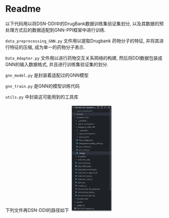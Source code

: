 # Readme

以下代码用以将DSN-DDI中的DrugBank数据训练集验证集划分, 以及其数据的预处理方式后的数据适配到GNN-PPI框架中进行训练. 

`data_preprocessing_GNN.py` 文件用以提取Drugbank 药物分子的特征, 并将其进行特征的压缩, 成为单一的药物分子表示. 

`Data_Adapter.py` 文件用以进行药物交互关系网络的构建, 然后将DDI数据包装成GNN的输入数据格式, 并且进行训练集验证集的划分.

`gnn_model.py` 是封装着适配过的GNN模型

`gnn_train.py` 是GNN的模型训练代码

`utils.py` 中封装这可能用到的工具库

下列文件再DSN-DDI的路径如下
<img src=".\image-20230601153710838.png" alt="image-20230601153710838" style="zoom:33%;" /> 